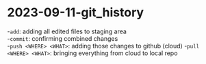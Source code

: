 # 2023-09-11-git_history

-`add`: adding all edited files to staging area \
-`commit`: confirming combined changes \
-`push <WHERE> <WHAT>`: adding those changes to github (cloud)
-`pull <WHERE> <WHAT>`: bringing everything from cloud to local repo
